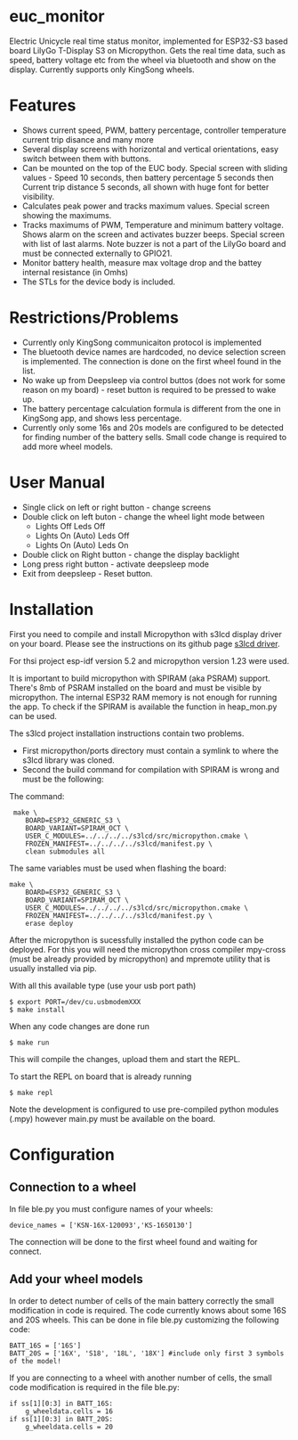 # euc_monitor

Electric Unicycle real time status monitor, implemented for ESP32-S3 based board LilyGo T-Display S3 on Micropython.
Gets the real time data, such as speed, battery voltage etc from the wheel via bluetooth and show on the display. Currently supports only KingSong wheels. 

# Features

- Shows current speed, PWM, battery percentage, controller temperature current trip disance and many more
- Several display screens with horizontal and vertical orientations, easy switch between them with buttons.
- Can be mounted on the top of the EUC body. Special screen with sliding values - Speed 10 seconds, then battery percentage 5 seconds then Current trip distance 5 seconds, all shown with huge font for better visibility.
- Calculates peak power and tracks maximum values. Special screen showing the maximums.
- Tracks maximums of PWM, Temperature and minimum battery voltage. Shows alarm on the screen and activates buzzer beeps. Special screen with list of last alarms. Note buzzer is not a part of the LilyGo board and must be connected externally to GPIO21.
- Monitor battery health, measure max voltage drop and the battey internal resistance (in Omhs)
- The STLs for the device body  is included.

# Restrictions/Problems

- Currently only KingSong communicaiton protocol is implemented
- The bluetooth device names are hardcoded, no device selection screen is implemented. The connection is done on the first wheel found in the list.
- No wake up from Deepsleep via control buttos (does not work for some reason on my board) - reset button  is required to be pressed to wake up.
- The battery percentage calculation formula is different from the one in KingSong app, and shows less percentage.
- Currently only some 16s and 20s models are configured to be detected for finding number of the battery sells. Small code change is required to add more wheel models. 


# User Manual

* Single click on left or right button - change screens 
* Double click on left buton - change the wheel light mode between
  - Lights Off Leds Off
  - Lights On (Auto) Leds Off
  - Lights On (Auto) Leds On
* Double click on Right button - change the display backlight 
* Long press right button - activate deepsleep mode
* Exit from deepsleep - Reset button.

# Installation

First you need to compile and install Micropython with s3lcd display driver on your board. Please see the instructions on its github page [s3lcd driver](https://github.com/russhughes/s3lcd).

For thsi project esp-idf version 5.2 and micropython version 1.23 were used. 

It is important to build micropython with SPIRAM (aka PSRAM) support. There's 8mb of PSRAM installed on the board and must be visible by micropython. The internal ESP32 RAM memory is not enough for running the app. To check if the SPIRAM is available the function in heap_mon.py can be used.

The s3lcd project installation instructions contain two problems. 
- First micropython/ports directory must contain a symlink to where the s3lcd library was cloned.
- Second the build command for compilation with SPIRAM is wrong and must be the following:

The command:

     make \
	    BOARD=ESP32_GENERIC_S3 \
	    BOARD_VARIANT=SPIRAM_OCT \
	    USER_C_MODULES=../../../../s3lcd/src/micropython.cmake \
	    FROZEN_MANIFEST=../../../../s3lcd/manifest.py \
	    clean submodules all

The same variables must be used when flashing the board:

    make \
	    BOARD=ESP32_GENERIC_S3 \
	    BOARD_VARIANT=SPIRAM_OCT \
	    USER_C_MODULES=../../../../s3lcd/src/micropython.cmake \
	    FROZEN_MANIFEST=../../../../s3lcd/manifest.py \
	    erase deploy

After the micropython is sucessfully installed the python code can be deployed. For this you will need the micropython cross compiler mpy-cross (must be already provided by micropython) and mpremote utility that is usually installed via pip.

With all this available type (use your usb port path)

    $ export PORT=/dev/cu.usbmodemXXX
    $ make install

When any code changes are done run
    
    $ make run
    
This will compile the changes, upload them and start the REPL.

To start the REPL on board that is already running 

    $ make repl
    
Note the development is configured to use pre-compiled python modules (.mpy) however main.py must be available on the board.


# Configuration

## Connection to a wheel

In file ble.py you must configure names of your wheels:

    device_names = ['KSN-16X-120093','KS-16S0130']
    
The connection will be done to the first wheel found and waiting for connect.

## Add your wheel models

In order to detect number of cells of the main battery correctly the small modification in code is required. The code currently knows about some 16S and 20S wheels.
This can be done in file ble.py customizing the following code:

    BATT_16S = ['16S']
    BATT_20S = ['16X', 'S18', '18L', '18X'] #include only first 3 symbols of the model!
    
If you are connecting to a wheel with another number of cells, the small code modification is required in the file ble.py:

    if ss[1][0:3] in BATT_16S:
        g_wheeldata.cells = 16
    if ss[1][0:3] in BATT_20S:
        g_wheeldata.cells = 20
